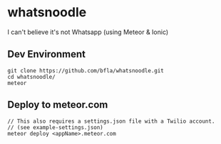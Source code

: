# whatsnoodle
I can't believe it's not Whatsapp (using Meteor &amp; Ionic)

## Dev Environment
```
git clone https://github.com/bfla/whatsnoodle.git
cd whatsnoodle/
meteor
```

## Deploy to meteor.com
```
// This also requires a settings.json file with a Twilio account.
// (see example-settings.json)
meteor deploy <appName>.meteor.com
```
